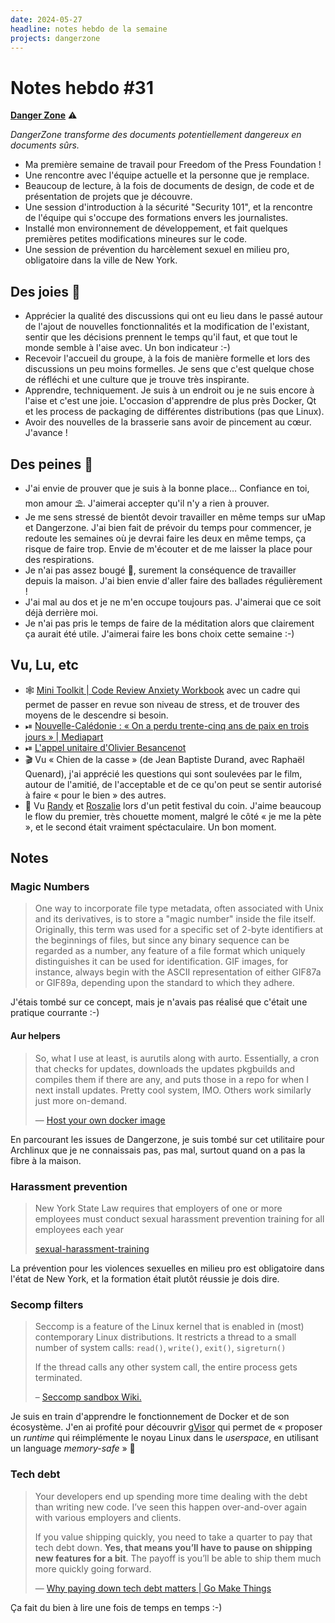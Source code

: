 ```yaml
---
date: 2024-05-27
headline: notes hebdo de la semaine
projects: dangerzone
---
```


# Notes hebdo #31

**[Danger Zone](https://dangerzone.rocks/)** ⚠️

*DangerZone transforme des documents potentiellement dangereux en documents sûrs.*

- Ma première semaine de travail pour Freedom of the Press Foundation !
- Une rencontre avec l'équipe actuelle et la personne que je remplace.
- Beaucoup de lecture, à la fois de documents de design, de code et de présentation de projets que je découvre.
- Une session d'introduction à la sécurité "Security 101", et la rencontre de l'équipe qui s'occupe des formations envers les journalistes.
- Installé mon environnement de développement, et fait quelques premières petites modifications mineures sur le code.
- Une session de prévention du harcèlement sexuel en milieu pro, obligatoire  dans la ville de New York.

## Des joies 🤗

- Apprécier la qualité des discussions qui ont eu lieu dans le passé autour de l'ajout de nouvelles fonctionnalités et la modification de l'existant, sentir que les décisions prennent le temps qu'il faut, et que tout le monde semble à l'aise avec. Un bon indicateur :-)
- Recevoir l'accueil du groupe, à la fois de manière formelle et lors des discussions un peu moins formelles. Je sens que c'est quelque chose de réfléchi et une culture que je trouve très inspirante.
- Apprendre, techniquement. Je suis à un endroit ou je ne suis encore à l'aise et c'est une joie. L'occasion d'apprendre de plus près Docker, Qt et les process de packaging de différentes distributions (pas que Linux).
- Avoir des nouvelles de la brasserie sans avoir de pincement au cœur. J'avance !

## Des peines 😬

- J'ai envie de prouver que je suis à la bonne place… Confiance en toi, mon amour ⛱. J'aimerai accepter qu'il n'y a rien à prouver.
- Je me sens stressé de bientôt devoir travailler en même temps sur uMap et Dangerzone. J'ai bien fait de prévoir du temps pour commencer, je redoute les semaines où je devrai faire les deux en même temps, ça risque de faire trop. Envie de m'écouter et de me laisser la place pour des respirations.
- Je n'ai pas assez bougé 😬, surement la conséquence de travailler depuis la maison. J'ai bien envie d'aller faire des ballades régulièrement !
- J'ai mal au dos et je ne m'en occupe toujours pas. J'aimerai que ce soit déjà derrière moi.
- Je n'ai pas pris le temps de faire de la méditation alors que clairement ça aurait été utile. J'aimerai faire les bons choix cette semaine :-)

## Vu, Lu, etc

- 🕸 [Mini Toolkit | Code Review Anxiety Workbook](https://developer-success-lab.gitbook.io/code-review-anxiety-workbook-1/part-three-mini-code-review-anxiety-toolkit/mini-toolkit) avec un cadre qui permet de passer en revue son niveau de stress, et de trouver des moyens de le descendre si besoin.
- ⏯ [Nouvelle-Calédonie : « On a perdu trente-cinq ans de paix en trois jours » | Mediapart](https://www.mediapart.fr/journal/france/160524/nouvelle-caledonie-perdu-trente-cinq-ans-de-paix-en-trois-jours)
- ⏯ [L'appel unitaire d'Olivier Besancenot](https://www.youtube.com/watch?v=7JZSSCKbs9M)
- 🎬 Vu « Chien de la casse » (de Jean Baptiste Durand, avec Raphaël Quenard), j'ai apprécié les questions qui sont soulevées par le film, autour de l'amitié, de l'acceptable et de ce qu'on peut se sentir autorisé à faire « pour le bien » des autres.
- 🎵 Vu [Randy](https://www.youtube.com/watch?app=desktop&v=Tca42K8FKBc&feature=youtu.be) et [Roszalie](https://www.youtube.com/watch?v=ZnkKNlm6pDc)  lors d'un petit festival du coin. J'aime beaucoup le flow du premier, très chouette moment, malgré le côté « je me la pète », et le second était vraiment spéctaculaire. Un bon moment.

## Notes

### Magic Numbers

> One way to incorporate file type metadata, often associated with Unix and its derivatives, is to store a "magic number" inside the file itself. Originally, this term was used for a specific set of 2-byte identifiers at the beginnings of files, but since any binary sequence can be regarded as a number, any feature of a file format which uniquely distinguishes it can be used for identification. GIF images, for instance, always begin with the ASCII representation of either GIF87a or GIF89a, depending upon the standard to which they adhere. 

J'étais tombé sur ce concept, mais je n'avais pas réalisé que c'était une pratique courrante :-)

#### Aur helpers

> So, what I use at least, is aurutils along with aurto. Essentially, a cron that checks for updates, downloads the updates pkgbuilds and compiles them if there are any, and puts those in a repo for when I next install updates. Pretty cool system, IMO. Others work similarly just more on-demand.
> 
> — [Host your own docker image](https://github.com/freedomofpress/dangerzone/issues/154)

En parcourant les issues de Dangerzone, je suis tombé sur cet utilitaire pour
Archlinux que je ne connaissais pas, pas mal, surtout quand on a pas la fibre à
la maison.

### Harassment prevention

> New York State Law requires that employers of one or more employees must
> conduct sexual harassment prevention training for all employees each year
> 
> [sexual-harassment-training](https://www.nyc.gov/site/cchr/law/sexual-harassment-training.page)

La prévention pour les violences sexuelles en milieu pro est obligatoire dans l'état de New York, et la formation était plutôt réussie je dois dire.

### Secomp filters

> Seccomp is a feature of the Linux kernel that is enabled in (most) contemporary Linux distributions. It restricts a thread to a small number of system calls: `read()`, `write()`, `exit()`, `sigreturn()`
> 
> If the thread calls any other system call, the entire process gets terminated.
>
> – [Seccomp sandbox Wiki.](https://code.google.com/archive/p/seccompsandbox/wikis/overview.wiki)

Je suis en train d'apprendre le fonctionnement de Docker et de son écosystème.
J'en ai profité pour découvrir [gVisor](https://gvisor.dev/) qui permet de
« proposer un *runtime* qui réimplémente le noyau Linux dans le *userspace*, en
utilisant un language *memory-safe* » 🤯

### Tech debt

> Your developers end up spending more time dealing with the debt than writing
new code. I’ve seen this happen over-and-over again with various employers and
clients.
> 
> If you value shipping quickly, you need to take a quarter to pay that tech
debt down. **Yes, that means you’ll have to pause on shipping new features
for a bit**. The payoff is you’ll be able to ship them much more quickly going
forward.
> 
> — [Why paying down tech debt matters | Go Make Things](https://gomakethings.com/why-paying-down-tech-debt-matters/)

Ça fait du bien à lire une fois de temps en temps :-)
